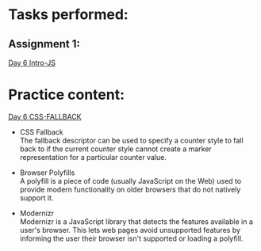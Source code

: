 # Tasks performed:
## Assignment 1: 
[Day 6 Intro-JS](https://github.com/ineffable23/fullstack-training/tree/main/Day%206/Day%206%20Intro-JS)

  <!-- `````` -->

# Practice content: 
[Day 6  CSS-FALLBACK](https://github.com/ineffable23/fullstack-training/tree/main/Day%206/Day%206%20%20CSS-FALLBACK)

- CSS Fallback <br>
  The fallback descriptor can be used to specify a counter style to fall back to if the current counter style cannot create a marker representation for a particular counter value.

- Browser Polyfills <br>
  A polyfill is a piece of code (usually JavaScript on the Web) used to provide modern functionality on older browsers that do not natively support it.

- Modernizr <br>
  Modernizr is a JavaScript library that detects the features available in a user's browser. This lets web pages avoid unsupported features by informing the user their browser isn't supported or loading a polyfill.